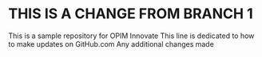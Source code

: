 # THIS IS A CHANGE FROM BRANCH 1
This is a sample repository for OPIM Innovate 
This line is dedicated to how to make updates on GitHub.com
Any additional changes made 
